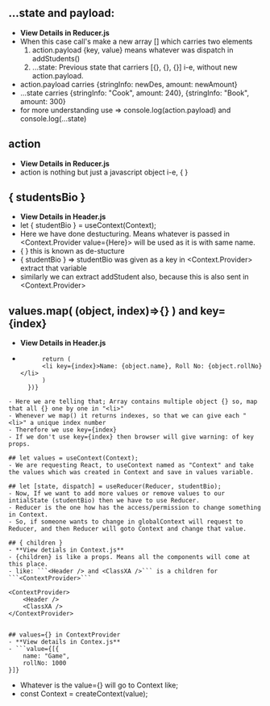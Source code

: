 ## ...state and payload:
- **View Details in Reducer.js**
- When this case call's make a new array [] which carries two elements
    1. action.payload {key, value} means whatever was dispatch in addStudents() 
    2. ...state: Previous state that carriers [{}, {}, {}] i-e, without new action.payload.
-  action.payload carries {stringInfo: newDes, amount: newAmount}
- ...state carries {stringInfo: "Cook", amount: 240}, {stringInfo: "Book", amount: 300}
- for more understanding use => console.log(action.payload) and console.log(...state)

## action
- **View Details in Reducer.js**
- action is nothing but just a javascript object i-e, { }

## { studentsBio }
- **View Details in Header.js**
- let { studentBio } = useContext(Context);
- Here we have done destucturing. Means whatever is passed in <Context.Provider value={Here}> will be used as it is with same name.
- { } this is known as de-stucture
- { studentBio } => studentBio was given as a key in <Context.Provider> extract that variable
- similarly we can extract addStudent also, because this is also sent in <Context.Provider>  

## values.map( (object, index)=>{} ) and key={index}
- **View Details in Header.js**
- ```{values.map( (object, index)=> {
        return (
        <li key={index}>Name: {object.name}, Roll No: {object.rollNo}</li>
        )
    })}
```
- Here we are telling that; Array contains multiple object {} so, map that all {} one by one in "<li>"
- Whenever we map() it returns indexes, so that we can give each "<li>" a unique index number
- Therefore we use key={index}
- If we don't use key={index} then browser will give warning: of key props.

## let values = useContext(Context);
- We are requesting React, to useContext named as "Context" and take the values which was created in Context and save in values variable.

## let [state, dispatch] = useReducer(Reducer, studentBio);
- Now, If we want to add more values or remove values to our intialState (studentBio) then we have to use Reducer.
- Reducer is the one how has the access/permission to change something in Context. 
- So, if someone wants to change in globalContext will request to Reducer, and then Reducer will goto Context and change that value.

## { children }
- **View detials in Context.js**
- {children} is like a props. Means all the components will come at this place.
- like: ```<Header /> and <ClassXA />``` is a children for ```<ContextProvider>``` 
```
    <ContextProvider>
        <Header />
        <ClassXA />
    </ContextProvider>
```

## values={} in ContextProvider
- **View details in Contex.js**
- ```value={[{
    name: "Game",
    rollNo: 1000
}]}
```
- Whatever is the value={} will go to Context like;
- const Context = createContext(value);